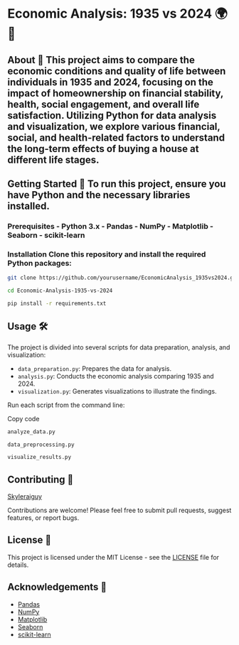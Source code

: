 # Economic Analysis: 1935 vs 2024 🌍💼  

## About 📖  This project aims to compare the economic conditions and quality of life between individuals in 1935 and 2024, focusing on the impact of homeownership on financial stability, health, social engagement, and overall life satisfaction. Utilizing Python for data analysis and visualization, we explore various financial, social, and health-related factors to understand the long-term effects of buying a house at different life stages.  

## Getting Started 🚀  To run this project, ensure you have Python and the necessary libraries installed.  

### Prerequisites  - Python 3.x - Pandas - NumPy - Matplotlib - Seaborn - scikit-learn  

### Installation  Clone this repository and install the required Python packages:  

```bash
git clone https://github.com/yourusername/EconomicAnalysis_1935vs2024.git 
```
```bash
cd Economic-Analysis-1935-vs-2024
```
```bash
pip install -r requirements.txt
```

Usage 🛠
--------

The project is divided into several scripts for data preparation, analysis, and visualization:

*   `data_preparation.py`: Prepares the data for analysis.
*   `analysis.py`: Conducts the economic analysis comparing 1935 and 2024.
*   `visualization.py`: Generates visualizations to illustrate the findings.

Run each script from the command line:

Copy code
```bash
analyze_data.py
```
```bash
data_preprocessing.py
```
```bash
visualize_results.py
```
Contributing 🤝
---------------
[Skyleraiguy](https://github.com/skyleraiguy)

Contributions are welcome! Please feel free to submit pull requests, suggest features, or report bugs.

License 📄
----------

This project is licensed under the MIT License - see the [LICENSE](LICENSE) file for details.

Acknowledgements 🙏
-------------------

*   [Pandas](https://pandas.pydata.org/)
*   [NumPy](https://numpy.org/)
*   [Matplotlib](https://matplotlib.org/)
*   [Seaborn](https://seaborn.pydata.org/)
*   [scikit-learn](https://scikit-learn.org/)

